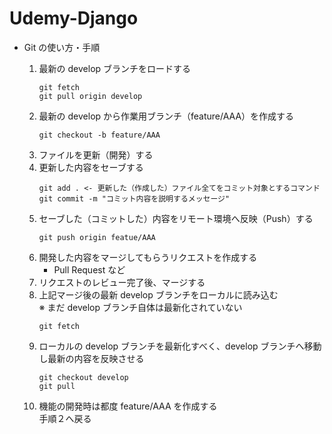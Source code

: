 # Udemy-Django

- Git の使い方・手順

  1. 最新の develop ブランチをロードする
     ```
     git fetch
     git pull origin develop
     ```
  2. 最新の develop から作業用ブランチ（feature/AAA）を作成する
     ```
     git checkout -b feature/AAA
     ```
  3. ファイルを更新（開発）する
  4. 更新した内容をセーブする
     ```
     git add . <- 更新した（作成した）ファイル全てをコミット対象とするコマンド
     git commit -m "コミット内容を説明するメッセージ"
     ```
  5. セーブした（コミットした）内容をリモート環境へ反映（Push）する
     ```
     git push origin featue/AAA
     ```
  6. 開発した内容をマージしてもらうリクエストを作成する
     - Pull Request など
  7. リクエストのレビュー完了後、マージする
  8. 上記マージ後の最新 develop ブランチをローカルに読み込む<br>※ まだ develop ブランチ自体は最新化されていない
     ```
     git fetch
     ```
  9. ローカルの develop ブランチを最新化すべく、develop ブランチへ移動し最新の内容を反映させる
     ```
     git checkout develop
     git pull
     ```
  10. 機能の開発時は都度 feature/AAA を作成する<br>手順２へ戻る
